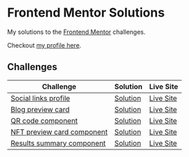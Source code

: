 # Frontend Mentor Solutions

My solutions to the [Frontend Mentor](https://www.frontendmentor.io) challenges.

Checkout [my profile here](https://www.frontendmentor.io/profile/ranmerc).

## Challenges

| Challenge                                                                                                   | Solution                                                                                             | Live Site                                                                                   |
| ----------------------------------------------------------------------------------------------------------- | ---------------------------------------------------------------------------------------------------- | ------------------------------------------------------------------------------------------- |
| [Social links profile](https://www.frontendmentor.io/challenges/social-links-profile-UG32l9m6dQ)            | [Solution](https://github.com/ranmerc/frontendmentor-solutions/tree/main/social-links-profile)       | [Live Site](https://ranmerc.github.io/frontendmentor-solutions/social-links-profile/)       |
| [Blog preview card](https://www.frontendmentor.io/challenges/blog-preview-card-ckPaj01IcS)                  | [Solution](https://github.com/ranmerc/frontendmentor-solutions/tree/main/blog-preview-card)          | [Live Site](https://ranmerc.github.io/frontendmentor-solutions/blog-preview-card/)          |
| [QR code component](https://www.frontendmentor.io/challenges/qr-code-component-iux_sIO_H)                   | [Solution](https://github.com/ranmerc/frontendmentor-solutions/tree/main/qr-code-component)          | [Live Site](https://ranmerc.github.io/frontendmentor-solutions/qr-code-component/)          |
| [NFT preview card component](https://www.frontendmentor.io/challenges/nft-preview-card-component-SbdUL_w0U) | [Solution](https://github.com/ranmerc/frontendmentor-solutions/tree/main/nft-preview-card-component) | [Live Site](https://ranmerc.github.io/frontendmentor-solutions/nft-preview-card-component/) |
| [Results summary component](https://www.frontendmentor.io/challenges/results-summary-component-CE_K6s0maV)  | [Solution](https://github.com/ranmerc/frontendmentor-solutions/tree/main/results-summary-component)  | [Live Site](https://ranmerc.github.io/frontendmentor-solutions/results-summary-component/)  |
